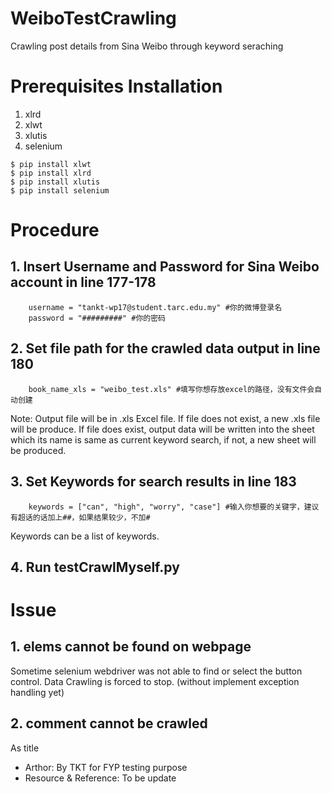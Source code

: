 # WeiboTestCrawling
Crawling post details from Sina Weibo through keyword seraching

# Prerequisites Installation
1. xlrd
2. xlwt
3. xlutis
4. selenium
```
$ pip install xlwt
$ pip install xlrd
$ pip install xlutis
$ pip install selenium
```

# Procedure
## 1. Insert Username and Password for Sina Weibo account in line 177-178
```
    username = "tankt-wp17@student.tarc.edu.my" #你的微博登录名
    password = "#########" #你的密码
```

## 2. Set file path for the crawled data output in line 180
```
    book_name_xls = "weibo_test.xls" #填写你想存放excel的路径，没有文件会自动创建
```
Note: Output file will be in .xls Excel file.
If file does not exist, a new .xls file will be produce.
If file does exist, output data will be written into the sheet which its name is same as current keyword search, if not, a new sheet will be produced.

## 3. Set Keywords for search results in line 183
```
    keywords = ["can", "high", "worry", "case"] #输入你想要的关键字，建议有超话的话加上##，如果结果较少，不加#
```
Keywords can be a list of keywords.

## 4. Run testCrawlMyself.py


# Issue
## 1. elems cannot be found on webpage
Sometime selenium webdriver was not able to find or select the button control. Data Crawling is forced to stop. (without implement exception handling yet)

## 2. comment cannot be crawled
As title


* Arthor: By TKT for FYP testing purpose
* Resource & Reference: To be update
